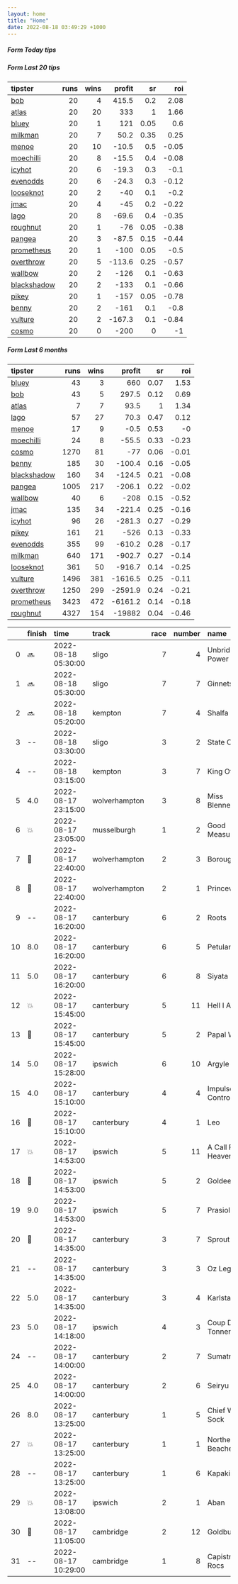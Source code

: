 ```yaml
---   
layout: home  
title: "Home"   
date: 2022-08-18 03:49:29 +1000  
---   
```



##### Form Today tips   

##### Form Last 20 tips   

| tipster                                                         |   runs |   wins |   profit |   sr |   roi |
|:----------------------------------------------------------------|-------:|-------:|---------:|-----:|------:|
| [bob](https://mrwayneo.github.io/tips/bob.html)                 |     20 |      4 |    415.5 | 0.2  |  2.08 |
| [atlas](https://mrwayneo.github.io/tips/atlas.html)             |     20 |     20 |    333   | 1    |  1.66 |
| [bluey](https://mrwayneo.github.io/tips/bluey.html)             |     20 |      1 |    121   | 0.05 |  0.6  |
| [milkman](https://mrwayneo.github.io/tips/milkman.html)         |     20 |      7 |     50.2 | 0.35 |  0.25 |
| [menoe](https://mrwayneo.github.io/tips/menoe.html)             |     20 |     10 |    -10.5 | 0.5  | -0.05 |
| [moechilli](https://mrwayneo.github.io/tips/moechilli.html)     |     20 |      8 |    -15.5 | 0.4  | -0.08 |
| [icyhot](https://mrwayneo.github.io/tips/icyhot.html)           |     20 |      6 |    -19.3 | 0.3  | -0.1  |
| [evenodds](https://mrwayneo.github.io/tips/evenodds.html)       |     20 |      6 |    -24.3 | 0.3  | -0.12 |
| [looseknot](https://mrwayneo.github.io/tips/looseknot.html)     |     20 |      2 |    -40   | 0.1  | -0.2  |
| [jmac](https://mrwayneo.github.io/tips/jmac.html)               |     20 |      4 |    -45   | 0.2  | -0.22 |
| [lago](https://mrwayneo.github.io/tips/lago.html)               |     20 |      8 |    -69.6 | 0.4  | -0.35 |
| [roughnut](https://mrwayneo.github.io/tips/roughnut.html)       |     20 |      1 |    -76   | 0.05 | -0.38 |
| [pangea](https://mrwayneo.github.io/tips/pangea.html)           |     20 |      3 |    -87.5 | 0.15 | -0.44 |
| [prometheus](https://mrwayneo.github.io/tips/prometheus.html)   |     20 |      1 |   -100   | 0.05 | -0.5  |
| [overthrow](https://mrwayneo.github.io/tips/overthrow.html)     |     20 |      5 |   -113.6 | 0.25 | -0.57 |
| [wallbow](https://mrwayneo.github.io/tips/wallbow.html)         |     20 |      2 |   -126   | 0.1  | -0.63 |
| [blackshadow](https://mrwayneo.github.io/tips/blackshadow.html) |     20 |      2 |   -133   | 0.1  | -0.66 |
| [pikey](https://mrwayneo.github.io/tips/pikey.html)             |     20 |      1 |   -157   | 0.05 | -0.78 |
| [benny](https://mrwayneo.github.io/tips/benny.html)             |     20 |      2 |   -161   | 0.1  | -0.8  |
| [vulture](https://mrwayneo.github.io/tips/vulture.html)         |     20 |      2 |   -167.3 | 0.1  | -0.84 |
| [cosmo](https://mrwayneo.github.io/tips/cosmo.html)             |     20 |      0 |   -200   | 0    | -1    |

##### Form Last 6 months   

| tipster                                                         |   runs |   wins |   profit |   sr |   roi |
|:----------------------------------------------------------------|-------:|-------:|---------:|-----:|------:|
| [bluey](https://mrwayneo.github.io/tips/bluey.html)             |     43 |      3 |    660   | 0.07 |  1.53 |
| [bob](https://mrwayneo.github.io/tips/bob.html)                 |     43 |      5 |    297.5 | 0.12 |  0.69 |
| [atlas](https://mrwayneo.github.io/tips/atlas.html)             |      7 |      7 |     93.5 | 1    |  1.34 |
| [lago](https://mrwayneo.github.io/tips/lago.html)               |     57 |     27 |     70.3 | 0.47 |  0.12 |
| [menoe](https://mrwayneo.github.io/tips/menoe.html)             |     17 |      9 |     -0.5 | 0.53 | -0    |
| [moechilli](https://mrwayneo.github.io/tips/moechilli.html)     |     24 |      8 |    -55.5 | 0.33 | -0.23 |
| [cosmo](https://mrwayneo.github.io/tips/cosmo.html)             |   1270 |     81 |    -77   | 0.06 | -0.01 |
| [benny](https://mrwayneo.github.io/tips/benny.html)             |    185 |     30 |   -100.4 | 0.16 | -0.05 |
| [blackshadow](https://mrwayneo.github.io/tips/blackshadow.html) |    160 |     34 |   -124.5 | 0.21 | -0.08 |
| [pangea](https://mrwayneo.github.io/tips/pangea.html)           |   1005 |    217 |   -206.1 | 0.22 | -0.02 |
| [wallbow](https://mrwayneo.github.io/tips/wallbow.html)         |     40 |      6 |   -208   | 0.15 | -0.52 |
| [jmac](https://mrwayneo.github.io/tips/jmac.html)               |    135 |     34 |   -221.4 | 0.25 | -0.16 |
| [icyhot](https://mrwayneo.github.io/tips/icyhot.html)           |     96 |     26 |   -281.3 | 0.27 | -0.29 |
| [pikey](https://mrwayneo.github.io/tips/pikey.html)             |    161 |     21 |   -526   | 0.13 | -0.33 |
| [evenodds](https://mrwayneo.github.io/tips/evenodds.html)       |    355 |     99 |   -610.2 | 0.28 | -0.17 |
| [milkman](https://mrwayneo.github.io/tips/milkman.html)         |    640 |    171 |   -902.7 | 0.27 | -0.14 |
| [looseknot](https://mrwayneo.github.io/tips/looseknot.html)     |    361 |     50 |   -916.7 | 0.14 | -0.25 |
| [vulture](https://mrwayneo.github.io/tips/vulture.html)         |   1496 |    381 |  -1616.5 | 0.25 | -0.11 |
| [overthrow](https://mrwayneo.github.io/tips/overthrow.html)     |   1250 |    299 |  -2591.9 | 0.24 | -0.21 |
| [prometheus](https://mrwayneo.github.io/tips/prometheus.html)   |   3423 |    472 |  -6161.2 | 0.14 | -0.18 |
| [roughnut](https://mrwayneo.github.io/tips/roughnut.html)       |   4327 |    154 | -19882   | 0.04 | -0.46 |

|    | finish            | time                | track         |   race |   number | name               |   odds | tipster            |
|---:|:------------------|:--------------------|:--------------|-------:|---------:|:-------------------|-------:|:-------------------|
|  0 | :soon:            | 2022-08-18 05:30:00 | sligo         |      7 |        4 | Unbridled Power    |   0    | overthrow          |
|  1 | :soon:            | 2022-08-18 05:30:00 | sligo         |      7 |        7 | Ginnets Girl       |   0    | looseknot          |
|  2 | :soon:            | 2022-08-18 05:20:00 | kempton       |      7 |        4 | Shalfa             |   0    | vulture            |
|  3 | --                | 2022-08-18 03:30:00 | sligo         |      3 |        2 | State Of Fame      |   0    | looseknot          |
|  4 | --                | 2022-08-18 03:15:00 | kempton       |      3 |        7 | King Of Ithaca     |   0    | looseknot          |
|  5 | 4.0               | 2022-08-17 23:15:00 | wolverhampton |      3 |        8 | Miss Blennerhasset |   0    | vulture            |
|  6 | :boom:            | 2022-08-17 23:05:00 | musselburgh   |      1 |        2 | Good Measure       |   2.15 | vulture            |
|  7 | :3rd_place_medal: | 2022-08-17 22:40:00 | wolverhampton |      2 |        3 | Borough            |   7    | looseknot          |
|  8 | :2nd_place_medal: | 2022-08-17 22:40:00 | wolverhampton |      2 |        1 | Princeville        |   1.65 | vulture            |
|  9 | --                | 2022-08-17 16:20:00 | canterbury    |      6 |        2 | Roots              |   2.9  | jmac               |
| 10 | 8.0               | 2022-08-17 16:20:00 | canterbury    |      6 |        5 | Petulant           |   4.33 | pikey              |
| 11 | 5.0               | 2022-08-17 16:20:00 | canterbury    |      6 |        8 | Siyata             |   8    | vulture            |
| 12 | :boom:            | 2022-08-17 15:45:00 | canterbury    |      5 |       11 | Hell I Am          |   5.5  | pikey              |
| 13 | :3rd_place_medal: | 2022-08-17 15:45:00 | canterbury    |      5 |        2 | Papal Warrior      |   9.5  | pangea,jmac        |
| 14 | 5.0               | 2022-08-17 15:28:00 | ipswich       |      6 |       10 | Argyle Pink        |   7.5  | pangea             |
| 15 | 4.0               | 2022-08-17 15:10:00 | canterbury    |      4 |        4 | Impulse Control    |  10    | pangea             |
| 16 | :2nd_place_medal: | 2022-08-17 15:10:00 | canterbury    |      4 |        1 | Leo                |   1.55 | jmac               |
| 17 | :boom:            | 2022-08-17 14:53:00 | ipswich       |      5 |       11 | A Call From Heaven |   4    | pangea             |
| 18 | :2nd_place_medal: | 2022-08-17 14:53:00 | ipswich       |      5 |        2 | Goldeel            |  13    | pangea             |
| 19 | 9.0               | 2022-08-17 14:53:00 | ipswich       |      5 |        7 | Prasiolite         |   3.5  | vulture,pangea     |
| 20 | :3rd_place_medal: | 2022-08-17 14:35:00 | canterbury    |      3 |        7 | Sprout Wings       |   4.75 | pikey              |
| 21 | --                | 2022-08-17 14:35:00 | canterbury    |      3 |        3 | Oz Legend          |   9    | wallbow            |
| 22 | 5.0               | 2022-08-17 14:35:00 | canterbury    |      3 |        4 | Karlstad           |   4.2  | jmac               |
| 23 | 5.0               | 2022-08-17 14:18:00 | ipswich       |      4 |        3 | Coup De Tonnerre   |   7    | pangea             |
| 24 | --                | 2022-08-17 14:00:00 | canterbury    |      2 |        7 | Sumatra            |   3.4  | jmac               |
| 25 | 4.0               | 2022-08-17 14:00:00 | canterbury    |      2 |        6 | Seiryu             |   5    | pikey              |
| 26 | 8.0               | 2022-08-17 13:25:00 | canterbury    |      1 |        5 | Chief White Sock   |  13    | pikey              |
| 27 | :boom:            | 2022-08-17 13:25:00 | canterbury    |      1 |        1 | Northern Beaches   |   4.2  | jmac               |
| 28 | --                | 2022-08-17 13:25:00 | canterbury    |      1 |        6 | Kapakiri           |  15    | wallbow            |
| 29 | :boom:            | 2022-08-17 13:08:00 | ipswich       |      2 |        1 | Aban               |   1.6  | evenodds,overthrow |
| 30 | :3rd_place_medal: | 2022-08-17 11:05:00 | cambridge     |      2 |       12 | Goldburg           |   4    | looseknot          |
| 31 | --                | 2022-08-17 10:29:00 | cambridge     |      1 |        8 | Capistrano Rocs    |   9.5  | looseknot          |